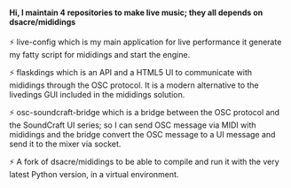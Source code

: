 #### Hi, I maintain 4 repositories to make live music; they all depends on dsacre/mididings
⚡ live-config which is my main application for live performance it generate my fatty script for mididings and start the engine.

⚡ flaskdings which is an API and a HTML5 UI to communicate with mididings through the OSC protocol. It is a modern alternative to the livedings GUI included in the mididings solution.

⚡ osc-soundcraft-bridge which is a bridge between the OSC protocol and the SoundCraft UI series; so I can send OSC message via MIDI with mididings and the bridge convert the OSC message to a UI message and send it to the mixer via socket.

⚡ A fork of dsacre/mididings to be able to compile and run it with the very latest Python version, in a virtual environment.

<!--
**stefets/stefets** is a ✨ _special_ ✨ repository because its `README.md` (this file) appears on your GitHub profile.

Here are some ideas to get you started:

- 🔭 I’m currently working on ...
- 🌱 I’m currently learning ...
- 👯 I’m looking to collaborate on ...
- 🤔 I’m looking for help with ...
- 💬 Ask me about ...
- 📫 How to reach me: ...
- 😄 Pronouns: ...
- ⚡ Fun fact: ...
-->
